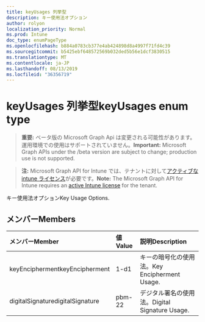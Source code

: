 ```yaml
---
title: keyUsages 列挙型
description: キー使用法オプション
author: rolyon
localization_priority: Normal
ms.prod: Intune
doc_type: enumPageType
ms.openlocfilehash: b884a0783cb377e4ab424898d8a4997f71fd4c39
ms.sourcegitcommit: b5425ebf648572569b032ded5b56e1dcf3830515
ms.translationtype: MT
ms.contentlocale: ja-JP
ms.lasthandoff: 08/13/2019
ms.locfileid: "36356719"
---
```

# <a name="keyusages-enum-type"></a><span data-ttu-id="2734c-103">keyUsages 列挙型</span><span class="sxs-lookup"><span data-stu-id="2734c-103">keyUsages enum type</span></span>

> <span data-ttu-id="2734c-104">**重要:** ベータ版の Microsoft Graph Api は変更される可能性があります。運用環境での使用はサポートされていません。</span><span class="sxs-lookup"><span data-stu-id="2734c-104">**Important:** Microsoft Graph APIs under the /beta version are subject to change; production use is not supported.</span></span>

> <span data-ttu-id="2734c-105">**注:** Microsoft Graph API for Intune では、テナントに対して[アクティブな intune ライセンス](https://go.microsoft.com/fwlink/?linkid=839381)が必要です。</span><span class="sxs-lookup"><span data-stu-id="2734c-105">**Note:** The Microsoft Graph API for Intune requires an [active Intune license](https://go.microsoft.com/fwlink/?linkid=839381) for the tenant.</span></span>

<span data-ttu-id="2734c-106">キー使用法オプション</span><span class="sxs-lookup"><span data-stu-id="2734c-106">Key Usage Options.</span></span>

## <a name="members"></a><span data-ttu-id="2734c-107">メンバー</span><span class="sxs-lookup"><span data-stu-id="2734c-107">Members</span></span>
|<span data-ttu-id="2734c-108">メンバー</span><span class="sxs-lookup"><span data-stu-id="2734c-108">Member</span></span>|<span data-ttu-id="2734c-109">値</span><span class="sxs-lookup"><span data-stu-id="2734c-109">Value</span></span>|<span data-ttu-id="2734c-110">説明</span><span class="sxs-lookup"><span data-stu-id="2734c-110">Description</span></span>|
|:---|:---|:---|
|<span data-ttu-id="2734c-111">keyEncipherment</span><span class="sxs-lookup"><span data-stu-id="2734c-111">keyEncipherment</span></span>|<span data-ttu-id="2734c-112">1-d</span><span class="sxs-lookup"><span data-stu-id="2734c-112">1</span></span>|<span data-ttu-id="2734c-113">キーの暗号化の使用法。</span><span class="sxs-lookup"><span data-stu-id="2734c-113">Key Encipherment Usage.</span></span>|
|<span data-ttu-id="2734c-114">digitalSignature</span><span class="sxs-lookup"><span data-stu-id="2734c-114">digitalSignature</span></span>|<span data-ttu-id="2734c-115">pbm-2</span><span class="sxs-lookup"><span data-stu-id="2734c-115">2</span></span>|<span data-ttu-id="2734c-116">デジタル署名の使用法。</span><span class="sxs-lookup"><span data-stu-id="2734c-116">Digital Signature Usage.</span></span>|



